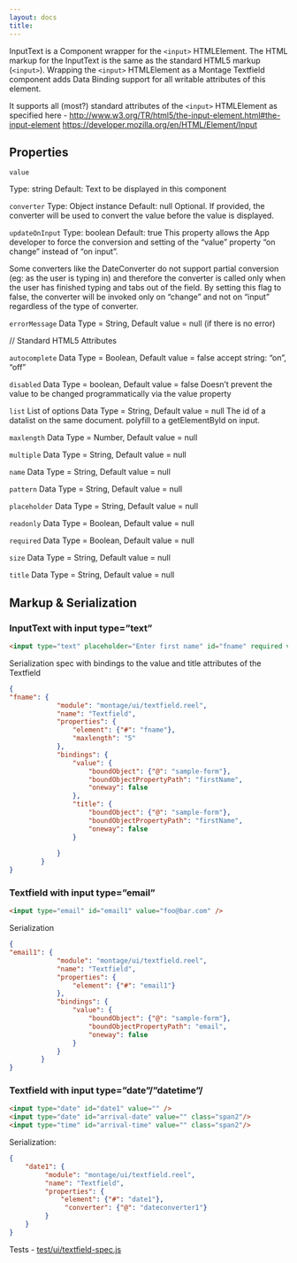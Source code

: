 ```yaml
---
layout: docs
title: 
---
```


InputText is a Component wrapper for the `<input>` HTMLElement. The HTML markup for the InputText is the same as the standard HTML5 markup (`<input>`). Wrapping the `<input>` HTMLElement as a Montage Textfield component adds Data Binding support for all writable attributes of this element.

It supports all (most?) standard attributes of the `<input>` HTMLElement as specified here - http://www.w3.org/TR/html5/the-input-element.html#the-input-element
https://developer.mozilla.org/en/HTML/Element/Input

## Properties

`value`

Type: string
Default: 
Text to be displayed in this component

`converter`
Type: Object instance
Default: null
Optional. If provided, the converter will be used to convert the value before the value is displayed.

`updateOnInput`
Type: boolean
Default: true
This property allows the App developer to force the conversion and setting of the “value” property “on change” instead of “on input”.

Some converters like the  DateConverter do not support partial conversion (eg: as the user is typing in) and therefore the converter is called only when the user has finished typing and tabs out of the field. By setting this flag to false, the converter will be invoked only on “change” and not on “input” regardless of the type of converter.

`errorMessage`
Data Type = String, Default value = null (if there is no error)

// Standard HTML5 Attributes

`autocomplete`
Data Type = Boolean, Default value = false
accept string: “on”, “off”

`disabled`
Data Type = boolean, Default value = false
Doesn’t prevent the value to be changed programmatically via the value property

`list`
List of options
Data Type = String, Default value = null
The id of a datalist on the same document.
polyfill to a getElementById on input.
        
`maxlength`
Data Type = Number, Default value = null

`multiple`
Data Type = String, Default value = null

`name`
Data Type = String, Default value = null
     
`pattern`
Data Type = String, Default value = null
        
`placeholder`
Data Type = String, Default value = null

`readonly`
Data Type = Boolean, Default value = null

`required`
Data Type = Boolean, Default value = null

`size`
Data Type = String, Default value = null

`title`
Data Type = String, Default value = null

## Markup & Serialization

### InputText with input type=”text”
```html
<input type="text" placeholder="Enter first name" id="fname" required value="foo" maxlength="20"/>
```

Serialization spec with bindings to the value and title attributes of the Textfield
```json
{
"fname": {
            "module": "montage/ui/textfield.reel",
            "name": "Textfield",
            "properties": {
                "element": {"#": "fname"},
                "maxlength": "5"
            },
            "bindings": {
                "value": {
                    "boundObject": {"@": "sample-form"},
                    "boundObjectPropertyPath": "firstName",
                    "oneway": false
                },
                "title": {
                    "boundObject": {"@": "sample-form"},
                    "boundObjectPropertyPath": "firstName",
                    "oneway": false
                }
                
            }
        }
}
```
### Textfield with input type=”email”
```html
<input type="email" id="email1" value="foo@bar.com" />
```

Serialization
```json
{
"email1": {
            "module": "montage/ui/textfield.reel",
            "name": "Textfield",
            "properties": {
                "element": {"#": "email1"}
            },
            "bindings": {
                "value": {
                    "boundObject": {"@": "sample-form"},
                    "boundObjectPropertyPath": "email",
                    "oneway": false
                }
            }           
        }
}
```

### Textfield with input type=”date”/”datetime”/
```html
<input type="date" id="date1" value="" />
<input type="date" id="arrival-date" value="" class="span2"/>
<input type="time" id="arrival-time" value="" class="span2"/>
```

Serialization:
```json
{       
    "date1": {
         "module": "montage/ui/textfield.reel",
         "name": "Textfield",
         "properties": {
             "element": {"#": "date1"},
              "converter": {"@": "dateconverter1"}
         }            
    }
}
```

Tests - [test/ui/textfield-spec.js](https://github.com/Motorola-Mobility/montage/blob/master/test/ui/textfield-spec.js)